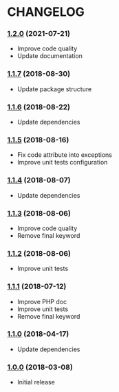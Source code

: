 CHANGELOG
=========

### [1.2.0](https://github.com/webeweb/curl-library/tree/v1.2.0) (2021-07-21)

- Improve code quality
- Update documentation

### [1.1.7](https://github.com/webeweb/curl-library/tree/v1.1.7) (2018-08-30)

- Update package structure

### [1.1.6](https://github.com/webeweb/curl-library/tree/v1.1.6) (2018-08-22)

- Update dependencies

### [1.1.5](https://github.com/webeweb/curl-library/tree/v1.1.5) (2018-08-16)

- Fix code attribute into exceptions
- Improve unit tests configuration

### [1.1.4](https://github.com/webeweb/curl-library/tree/v1.1.4) (2018-08-07)

- Update dependencies

### [1.1.3](https://github.com/webeweb/curl-library/tree/v1.1.3) (2018-08-06)

- Improve code quality
- Remove final keyword

### [1.1.2](https://github.com/webeweb/curl-library/tree/v1.1.2) (2018-08-06)

- Improve unit tests

### [1.1.1](https://github.com/webeweb/curl-library/tree/v1.1.1) (2018-07-12)

- Improve PHP doc
- Improve unit tests
- Remove final keyword

### [1.1.0](https://github.com/webeweb/curl-library/tree/v1.1.0) (2018-04-17)

- Update dependencies

### [1.0.0](https://github.com/webeweb/curl-library/tree/v1.0.0) (2018-03-08)

- Initial release
